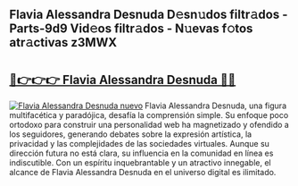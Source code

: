 ## Flavia Alessandra Desnuda D𝚎sn𝚞dos filtr𝚊dos - Parts-9d9 Vid𝚎os filtr𝚊dos - N𝚞evas f𝚘tos atr𝚊ctivas z3MWX

# <h2><a href="http://mbcjma.tromn.icu/?c=Flavia+Alessandra+Desnuda">🔗👉👉👉 Flavia Alessandra Desnuda 🔗🔗</a></h2>

[![Flavia Alessandra Desnuda nuevo](https://i.imgur.com/pEAQMta.gif)](http://mbcjma.tromn.icu/?c=Flavia+Alessandra+Desnuda)
Flavia Alessandra Desnuda, una figura multifacética y paradójica, desafía la comprensión simple. Su enfoque poco ortodoxo para construir una personalidad web ha magnetizado y ofendido a los seguidores, generando debates sobre la expresión artística, la privacidad y las complejidades de las sociedades virtuales. Aunque su dirección futura no está clara, su influencia en la comunidad en línea es indiscutible. Con un espíritu inquebrantable y un atractivo innegable, el alcance de Flavia Alessandra Desnuda en el universo digital es ilimitado.
